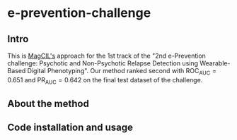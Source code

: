 # e-prevention-challenge

## Intro
This is [MagCIL's](http://magcil.github.io) approach for the 1st track of the "2nd e-Prevention challenge: Psychotic and Non-Psychotic Relapse Detection using Wearable-Based Digital Phenotyping". Our method ranked second with $\text{ROC}_{\text{AUC}}=0.651$ and $\text{PR}_{\text{AUC}}=0.642$ on the final test dataset of the challenge. 

## About the method

## Code installation and usage


